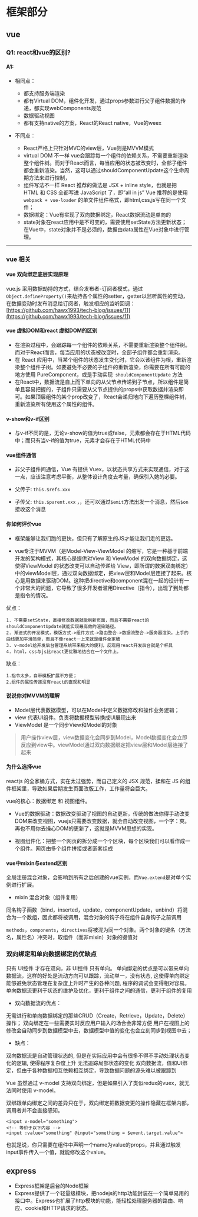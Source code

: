 # 框架部分 #

## vue

### Q1: react和vue的区别?
#### A1:
-	相同点：
	- 都支持服务端渲染
	- 都有Virtual DOM，组件化开发，通过props参数进行父子组件数据的传递，都实现webComponents规范
	- 数据驱动视图
	- 都有支持native的方案，React的React native，Vue的weex

-	不同点：
	- React严格上只针对MVC的view层，Vue则是MVVM模式
	- virtual DOM 不一样
	vue会跟踪每一个组件的依赖关系，不需要重新渲染整个组件树。而对于React而言，每当应用的状态被改变时，全部子组件都会重新渲染。当然，这可以通过shouldComponentUpdate这个生命周期方法来进行控制，
	- 组件写法不一样
	React 推荐的做法是 JSX + inline style，也就是把 HTML 和 CSS 全都写进 JavaScript 了，即”all in js”
	Vue 推荐的是使用 `webpack + vue-loader` 的单文件组件格式，即html,css,js写在同一个文件；
	- 数据绑定：Vue有实现了双向数据绑定，React数据流动是单向的
	- state对象在react应用中是不可变的，需要使用setState方法更新状态；在Vue中，state对象并不是必须的，数据由data属性在Vue对象中进行管理。

-----------
### vue 相关

#### vue 双向绑定底层实现原理

vue.js 采用数据劫持的方式，结合发布者-订阅者模式，通过`Object.defineProperty()`来劫持各个属性的setter，getter以监听属性的变动，在数据变动时发布消息给订阅者，触发相应的监听回调：
[https://github.com/hawx1993/tech-blog/issues/11](https://github.com/hawx1993/tech-blog/issues/11)

#### vue 虚拟DOM和react 虚拟DOM的区别

-	在渲染过程中，会跟踪每一个组件的依赖关系，不需要重新渲染整个组件树。而对于React而言，每当应用的状态被改变时，全部子组件都会重新渲染。
-	在 React 应用中，当某个组件的状态发生变化时，它会以该组件为根，重新渲染整个组件子树。如要避免不必要的子组件的重新渲染，你需要在所有可能的地方使用 PureComponent，或是手动实现` shouldComponentUpdate` 方法
-	在React中，数据流是自上而下单向的从父节点传递到子节点，所以组件是简单且容易把握的，子组件只需要从父节点提供的props中获取数据并渲染即可。如果顶层组件的某个prop改变了，React会递归地向下遍历整棵组件树，重新渲染所有使用这个属性的组件。

#### v-show和v-if区别

-	与v-if不同的是，无论v-show的值为true或false，元素都会存在于HTML代码中；而只有当v-if的值为true，元素才会存在于HTML代码中

#### vue组件通信

-	非父子组件间通信，Vue 有提供 Vuex，以状态共享方式来实现通信，对于这一点，应该注意考虑平衡，从整体设计角度去考量，确保引入她的必要。


-	父传子: `this.$refs.xxx`    

-	子传父: `this.$parent.xxx` ，，还可以通过`$emit`方法出发一个消息，然后`$on`接收这个消息

#### 你如何评价vue

-	框架能够让我们跑的更快，但只有了解原生的JS才能让我们走的更远。

-	vue专注于MVVM（是Model-View-ViewModel 的缩写，它是一种基于前端开发的架构模式，其核心是提供对View 和 ViewModel 的双向数据绑定，这使得ViewModel 的状态改变可以自动传递给 View，即所谓的数据双向绑定）中的viewModel层，通过双向数据绑定，把view层和Model层连接了起来。核心是用数据来驱动DOM。这种把directive和component混在一起的设计有一个非常大的问题，它导致了很多开发者滥用Directive（指令），出现了到处都是指令的情况。

优点：

	1. 不需要setState，直接修改数据就能刷新页面，而且不需要react的shouldComponentUpdate就能实现最高效的渲染路径。
	2. 渐进式的开发模式，模版方式->组件方式->路由整合->数据流整合->服务器渲染。上手的曲线更加平滑简单，而且不像react一上来就是组件全家桶
	3. v-model给开发后台管理系统带来极大的便利，反观用react开发后台就是个杯具
	4. html，css与js比react更优雅地结合在一个文件上。

缺点：

	1.指令太多，自带模板扩展不方便；
	2.组件的属性传递没有react的直观和明显

#### 说说你对MVVM的理解

-	Model层代表数据模型，可以在Model中定义数据修改和操作业务逻辑；
-	view 代表UI组件。负责将数据模型转换成UI展现出来
-	ViewModel 是一个同步View和Model的对象

> 用户操作view层，view数据变化会同步到Model，Model数据变化会立即反应到view中。viewModel通过双向数据绑定把view层和Model层连接了起来

#### 为什么选择vue

reactjs 的全家桶方式，实在太过强势，而自己定义的 JSX 规范，揉和在 JS 的组件框架里，导致如果后期发生页面改版工作，工作量将会巨大。

vue的核心：数据绑定 和 视图组件。

- Vue的数据驱动：数据改变驱动了视图的自动更新，传统的做法你得手动改变DOM来改变视图，vuejs只需要改变数据，就会自动改变视图，一个字：爽。再也不用你去操心DOM的更新了，这就是MVVM思想的实现。

- 视图组件化：把整一个网页的拆分成一个个区块，每个区块我们可以看作成一个组件。网页由多个组件拼接或者嵌套组成

#### vue中mixin与extend区别

全局注册混合对象，会影响到所有之后创建的vue实例，而`Vue.extend`是对单个实例进行扩展。

-  mixin 混合对象（组件复用）

同名钩子函数（bind，inserted，update，componentUpdate，unbind）将混合为一个数组，因此都将被调用，混合对象的钩子将在组件自身钩子之前调用

`methods`，`components`，`directives`将被混为同一个对象。两个对象的键名（方法名，属性名）冲突时，取组件（而非mixin）对象的键值对



### 双向绑定和单向数据绑定的优缺点

只有 UI控件 才存在双向，非 UI控件 只有单向。
单向绑定的优点是可以带来单向数据流，这样的好处是流动方向可以跟踪，流动单一，没有状态, 这使得单向绑定能够避免状态管理在复杂度上升时产生的各种问题, 程序的调试会变得相对容易。单向数据流更利于状态的维护及优化，更利于组件之间的通信，更利于组件的复用


- 双向数据流的优点：

无需进行和单向数据绑定的那些CRUD（Create，Retrieve，Update，Delete）操作；
双向绑定在一些需要实时反应用户输入的场合会非常方便
用户在视图上的修改会自动同步到数据模型中去，数据模型中值的变化也会立刻同步到视图中去；

- 缺点：

双向数据流是自动管理状态的, 但是在实际应用中会有很多不得不手动处理状态变化的逻辑, 使得程序复杂度上升
无法追踪局部状态的变化
双向数据流，值和UI绑定，但由于各种数据相互依赖相互绑定，导致数据问题的源头难以被跟踪到

Vue 虽然通过 v-model 支持双向绑定，但是如果引入了类似redux的vuex，就无法同时使用 v-model。

双绑跟单向绑定之间的差异只在于，双向绑定把数据变更的操作隐藏在框架内部，调用者并不会直接感知。
```
<input v-model="something">
<!-- 等价于以下内容 -->
<input :value="something" @input="something = $event.target.value">
```
也就是说，你只需要在组件中声明一个name为value的props，并且通过触发input事件传入一个值，就能修改这个value。

## express
-	Express框架是后台的Node框架
-	Express提供了一个轻量级模块，把nodejs的http功能封装在一个简单易用的接口中。Express也扩展了http模块的功能，能轻松处理服务器的路由、响应、cookie和HTTP请求的状态。